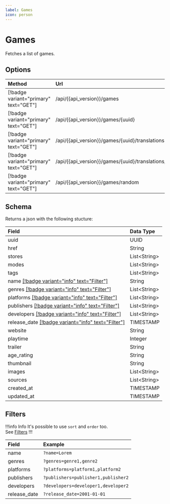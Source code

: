 ```yaml
---
label: Games
icon: person
---
```


# Games

Fetches a list of games.

## Options

| Method                                | Url                                                           | Description                     |
| :------------------------------------ | :------------------------------------------------------------ | :------------------------------ |
| [!badge variant="primary" text="GET"] | /api/{{api_version}}/games                                    | **Retrieves** all.              |
| [!badge variant="primary" text="GET"] | /api/{{api_version}}/games/\{uuid\}                           | **Retrieves** one by **UUID**.  |
| [!badge variant="primary" text="GET"] | /api/{{api_version}}/games/\{uuid\}/translations              | **Retrieves** all translations. |
| [!badge variant="primary" text="GET"] | /api/{{api_version}}/games/\{uuid\}/translations/\{language\} | **Retrieves** one translation.  |
| [!badge variant="primary" text="GET"] | /api/{{api_version}}/games/random                             | **Retrieves** one random.       |

## Schema

Returns a json with the following stucture:

| Field                                                          | Data Type      |
| :------------------------------------------------------------- | :------------- |
| uuid                                                           | UUID           |
| href                                                           | String         |
| stores                                                         | List\<String\> |
| modes                                                          | List\<String\> |
| tags                                                           | List\<String\> |
| name [[!badge variant="info" text="Filter"]](#filters)         | String         |
| genres [[!badge variant="info" text="Filter"]](#filters)       | List\<String\> |
| platforms [[!badge variant="info" text="Filter"]](#filters)    | List\<String\> |
| publishers [[!badge variant="info" text="Filter"]](#filters)   | List\<String\> |
| developers [[!badge variant="info" text="Filter"]](#filters)   | List\<String\> |
| release_date [[!badge variant="info" text="Filter"]](#filters) | TIMESTAMP      |
| website                                                        | String         |
| playtime                                                       | Integer        |
| trailer                                                        | String         |
| age_rating                                                     | String         |
| thumbnail                                                      | String         |
| images                                                         | List\<String\> |
| sources                                                        | List\<String\> |
| created_at                                                     | TIMESTAMP      |
| updated_at                                                     | TIMESTAMP      |

## Filters

!!!info Info
It's possible to use `sort` and `order` too. \
See [Filters](../Guides/Filters.md)
!!!

| Field        | Example                             |
| :----------- | :---------------------------------- |
| name         | `?name=Lorem`                       |
| genres       | `?genres=genre1,genre2`             |
| platforms    | `?platforms=platform1,platform2`    |
| publishers   | `?publishers=publisher1,publisher2` |
| developers   | `?developers=developer1,developer2` |
| release_date | `?release_date=2001-01-01`          |
